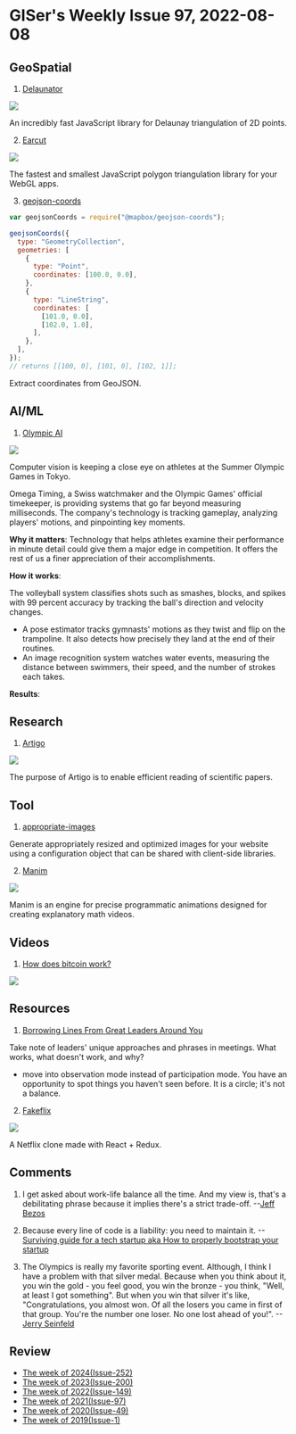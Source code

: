 # GISer's Weekly Issue 97, 2022-08-08

## GeoSpatial

1. [Delaunator](https://github.com/mapbox/delaunator)

![](https://github.com/mapbox/delaunator/raw/master/delaunator.png)

An incredibly fast JavaScript library for Delaunay triangulation of 2D points.

2. [Earcut](https://github.com/mapbox/earcut)

![](https://cloud.githubusercontent.com/assets/25395/5778431/e8ec0c10-9da3-11e4-8d4e-a2ced6a7d2b7.png)

The fastest and smallest JavaScript polygon triangulation library for your WebGL apps.

3. [geojson-coords](https://github.com/mapbox/geojson-coords)

```js
var geojsonCoords = require("@mapbox/geojson-coords");

geojsonCoords({
  type: "GeometryCollection",
  geometries: [
    {
      type: "Point",
      coordinates: [100.0, 0.0],
    },
    {
      type: "LineString",
      coordinates: [
        [101.0, 0.0],
        [102.0, 1.0],
      ],
    },
  ],
});
// returns [[100, 0], [101, 0], [102, 1]];
```

Extract coordinates from GeoJSON.

## AI/ML

1. [Olympic AI](https://read.deeplearning.ai/the-batch/issue-103/)

![](https://dl-staging-website.ghost.io/content/images/2021/08/VOLLEYBALL.gif)

Computer vision is keeping a close eye on athletes at the Summer Olympic Games in Tokyo.

Omega Timing, a Swiss watchmaker and the Olympic Games' official timekeeper, is providing systems that go far beyond measuring milliseconds. The company's technology is tracking gameplay, analyzing players' motions, and pinpointing key moments.

**Why it matters**: Technology that helps athletes examine their performance in minute detail could give them a major edge in competition. It offers the rest of us a finer appreciation of their accomplishments.

**How it works**:

The volleyball system classifies shots such as smashes, blocks, and spikes with 99 percent accuracy by tracking the ball's direction and velocity changes.

- A pose estimator tracks gymnasts' motions as they twist and flip on the trampoline. It also detects how precisely they land at the end of their routines.
- An image recognition system watches water events, measuring the distance between swimmers, their speed, and the number of strokes each takes.

**Results**:

## Research

1. [Artigo](https://artigopapers.io/)

![](https://artigopapers.io/static/media/searchNew.a6762b00.gif)

The purpose of Artigo is to enable efficient reading of scientific papers.

## Tool

1. [appropriate-images](https://github.com/mapbox/appropriate-images)

Generate appropriately resized and optimized images for your website using a configuration object that can be shared with client-side libraries.

2. [Manim](https://github.com/3b1b/manim)

![](https://raw.githubusercontent.com/3b1b/manim/master/logo/cropped.png)

Manim is an engine for precise programmatic animations designed for creating explanatory math videos.

## Videos

1. [How does bitcoin work?](https://www.3blue1brown.com/lessons/bitcoin)

![](https://3b1b-posts.us-east-1.linodeobjects.com//content/lessons/2017/bitcoin/block-ordering.png)

## Resources

1. [Borrowing Lines From Great Leaders Around You](https://larahogan.me/blog/borrow-lines-from-great-leaders/)

Take note of leaders' unique approaches and phrases in meetings. What works, what doesn't work, and why?

- move into observation mode instead of participation mode. You have an opportunity to spot things you haven't seen before. It is a circle; it's not a balance.

2. [Fakeflix](https://github.com/Th3Wall/Fakeflix)

![](https://camo.githubusercontent.com/5a1dc958469de1d7648247524aad4d3ee2cdfb6e2b5da75ba0bbc499973c4118/68747470733a2f2f63646e2e6a7364656c6976722e6e65742f67682f54683357616c6c2f6173736574732d63646e2f46616b65666c69782f46616b65666c69785f726561646d652e706e67)

A Netflix clone made with React + Redux.

## Comments

1. I get asked about work-life balance all the time. And my view is, that's a debilitating phrase because it implies there's a strict trade-off.
   --[Jeff Bezos](https://www.businessinsider.com/jeff-bezos-work-life-balance-debilitating-phrase-career-circle-2021-7)

2. Because every line of code is a liability: you need to maintain it.
   --[Surviving guide for a tech startup aka How to properly bootstrap your startup](https://blog.kalvad.com/surviving-guide-for-a-tech-startup/)

3. The Olympics is really my favorite sporting event. Although, I think I have a problem with that silver medal. Because when you think about it, you win the gold - you feel good, you win the bronze - you think, "Well, at least I got something". But when you win that silver it's like, "Congratulations, you almost won. Of all the losers you came in first of that group. You're the number one loser. No one lost ahead of you!".
   --[Jerry Seinfeld](https://news.ycombinator.com/item?id=28010560)

## Review

- [The week of 2024(Issue-252)](../2024/issue-252.md)
- [The week of 2023(Issue-200)](../2023/issue-200.md)
- [The week of 2022(Issue-149)](../2022/issue-149.md)
- [The week of 2021(Issue-97)](../2021/issue-97.md)
- [The week of 2020(Issue-49)](../2020/issue-49.md)
- [The week of 2019(Issue-1)](../2019/issue-1.md)
